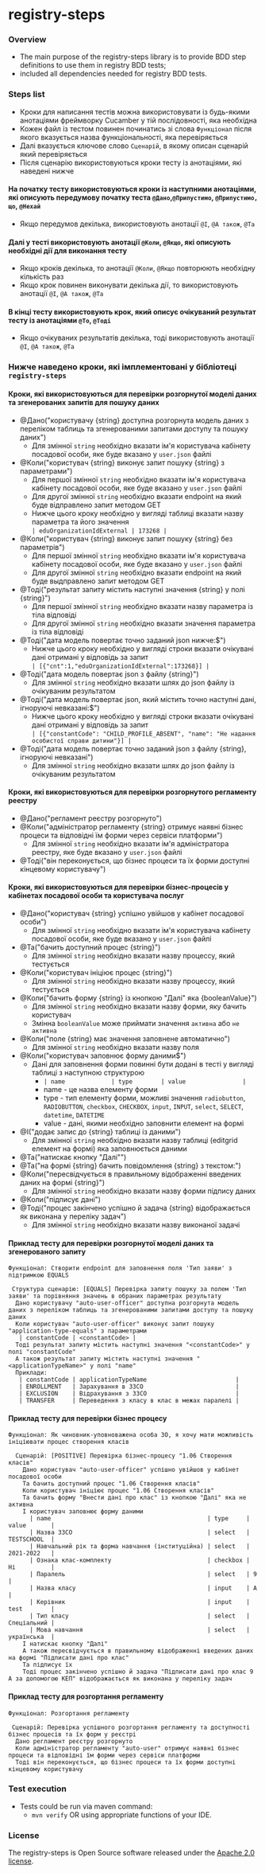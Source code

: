 # registry-steps

### Overview

* The main purpose of the registry-steps library is to provide BDD step definitions to use them in registry BDD tests;
* included all dependencies needed for registry BDD tests.

### Steps list
* Кроки для написання тестів можна використовувати із будь-якими анотаціями фреймворку Cucamber у тій послідовності, яка необхідна
* Кожен файл із тестом повинен починатись зі слова `Функціонал` після якого вказується назва функціональності, яка перевіряється
* Далі вказується ключове слово `Сценарій`, в якому описан сценарій який перевіряється
* Після сценарію використовуються кроки тесту із анотаціями, які наведені нижче

#### На початку тесту використовуються кроки із наступними анотаціями, які описують передумову початку теста `@Дано`,`@Припустимо`, `@Припустимо, що`, `@Нехай`
* Якщо передумов декілька, використовують анотації `@І`, `@А також`, `@Та`
#### Далі у тесті використовують анотації `@Коли`, `@Якщо`, які описують необхідні дії для виконання тесту
* Якщо кроків декілька, то анотації `@Коли`, `@Якщо` повторюють необхідну кількість раз
* Якщо крок повинен виконувати декілька дії, то використовують анотації `@І`, `@А також`, `@Та`
#### В кінці тесту використовують крок, який описує очікуваний результат тесту із анотаціями `@То`, `@Тоді`
* Якщо очікуваних результатів декілька, тоді використовують анотації `@І`, `@А також`, `@Та`

### Нижче наведено кроки, які імплементовані у бібліотеці `registry-steps`

#### Кроки, які використовуються для перевірки розгорнутої моделі даних та згенерованих запитів для пошуку даних

* @Дано("користувачу {string} доступна розгорнута модель даних з переліком таблиць та згенерованими запитами доступу та пошуку даних")
  * Для змінної `string` необхідно вказати ім'я користувача кабінету посадової особи, яке буде вказано у `user.json` файлі
* @Коли("користувач {string} виконує запит пошуку {string} з параметрами")
  * Для першої змінної `string` необхідно вказати ім'я користувача кабінету посадової особи, яке буде вказано у `user.json` файлі
  * Для другої змінної `string` необхідно вказати endpoint на який буде відправлено запит методом GET
  * Нижче цього кроку необхідно у вигляді таблиці вказати назву параметра та його значення  
    `| eduOrganizationIdExternal | 173268 |`
* @Коли("користувач {string} виконує запит пошуку {string} без параметрів")
  * Для першої змінної `string` необхідно вказати ім'я користувача кабінету посадової особи, яке буде вказано у `user.json` файлі
  * Для другої змінної `string` необхідно вказати endpoint на який буде выдправлено запит методом GET
* @Тоді("результат запиту містить наступні значення {string} у полі {string}")
  * Для першої змінної `string` необхідно вказати назву параметра із тіла відповіді
  * Для другої змінної `string` необхідно вказати значення параметра із тіла відповіді
* @Тоді("дата модель повертає точно заданий json нижче:$")
  * Нижче цього кроку необхідно у вигляді строки вказати очікувані дані отримані у відповідь за запит  
    `| [{"cnt":1,"eduOrganizationIdExternal":173268}] |`
* @Тоді("дата модель повертає json з файлу {string}")
  * Для змінної `string` необхідно вказати шлях до json файлу із очікуваним результатом
* @Тоді("дата модель повертає json, який містить точно наступні дані, ігноруючі невказані:$")
  * Нижче цього кроку необхідно у вигляді строки вказати очікувані дані отримані у відповідь за запит  
    `| [{"constantCode": "CHILD_PROFILE_ABSENT", "name": "Не надання особистої справи дитини"}] |`
* @Тоді("дата модель повертає точно заданий json з файлу {string}, ігноруючі невказані")
  * Для змінної `string` необхідно вказати шлях до json файлу із очікуваним результатом

#### Кроки, які використовуються для перевірки розгорнутого регламенту реестру

* @Дано("регламент реєстру розгорнуто")
* @Коли("адміністратор регламенту {string} отримує наявні бізнес процеси та відповідні їм форми через сервіси платформи")
  * Для змінної `string` необхідно вказати ім'я адміністратора реестру, яке буде вказано у `user.json` файлі
* @Тоді("він переконується, що бізнес процеси та їх форми доступні кінцевому користувачу")

#### Кроки, які використовуються для перевірки бізнес-процесів у кабінетах посадової особи та користувача послуг

* @Дано("користувач {string} успішно увійшов у кабінет посадової особи")
  * Для змінної `string` необхідно вказати ім'я користувача кабінету посадової особи, яке буде вказано у `user.json` файлі
* @Та("бачить доступний процес {string}")
  * Для змінної `string` необхідно вказати назву процессу, який тестується
* @Коли("користувач ініціює процес {string}")
  * Для змінної `string` необхідно вказати назву процессу, який тестується
* @Коли("бачить форму {string} із кнопкою "Далі" яка {booleanValue}")
  * Для змінної `string` необхідно вказати назву форми, яку бачить користувач
  * Змінна `booleanValue` може приймати значення `активна` або `не активна`
* @Коли("поле {string} має значення заповнене автоматично")
  * Для змінної `string` необхідно вказати назву поля
* @Коли("користувач заповнює форму даними$")
  * Дані для заповнення форми повинні бути додані в тесті у вигляді таблиці з наступною структурою
    * `| name             | type        | value                |`
    * name - це назва елементу форми
    * type - тип елементу форми, можливі значення `radiobutton`, `RADIOBUTTON`, `checkbox`, `CHECKBOX`, `input`, `INPUT`, `select`, `SELECT`, `datetime`, `DATETIME`
    * value - дані, якими необхідно заповнити елемент на формі
* @І("додає запис до {string} таблиці із даними")
  * Для змінної `string` необхідно вказати назву таблиці (editgrid елемент на формі) яка заповнюється даними
* @Та("натискає кнопку "Далі"")
* @Та("на формі {string} бачить повідомлення {string} з текстом:")
* @Коли("пересвідчується в правильному відображенні введених даних на формі {string}")
  * Для змінної `string` необхідно вказати назву форми підпису даних
* @Коли("підписує дані")
* @Тоді("процес закінчено успішно й задача {string} відображається як виконана у переліку задач")
  * Для змінної `string` необхідно вказати назву виконаної задачі


#### Приклад тесту для перевірки розгорнутої моделі даних та згенерованого запиту
```
Функціонал: Створити endpoint для заповнення поля 'Тип заяви' з підтримкою EQUALS

 Структура сценарію: [EQUALS] Перевірка запиту пошуку за полем 'Тип заяви' та порівняння значень в обраних параметрах результату
  Дано користувачу "auto-user-officer" доступна розгорнута модель даних з переліком таблиць та згенерованими запитами доступу та пошуку даних
  Коли користувач "auto-user-officer" виконує запит пошуку "application-type-equals" з параметрами
   | constantCode | <constantCode> |
  Тоді результат запиту містить наступні значення "<constantCode>" у полі "constantCode"
  А також результат запиту містить наступні значення "<applicationTypeName>" у полі "name"
  Приклади:
   | constantCode | applicationTypeName                         |
   | ENROLLMENT   | Зарахування в ЗЗСО                          |
   | EXCLUSION    | Відрахування з ЗЗСО                         |
   | TRANSFER     | Переведення з класу в клас в межах паралелі |
```

#### Приклад тесту для перевірки бізнес процесу
```
Функціонал: Як чиновник-уповноважена особа ЗО, я хочу мати можливість ініціювати процес створення класів

  Сценарій: [POSITIVE] Перевірка бізнес-процесу "1.06 Створення класів"
    Дано користувач "auto-user-officer" успішно увійшов у кабінет посадової особи
    Та бачить доступний процес "1.06 Створення класів"
    Коли користувач ініціює процес "1.06 Створення класів"
    Та бачить форму "Внести дані про клас" із кнопкою "Далі" яка не активна
    І користувач заповнює форму даними
      | name                                            | type     | value       |
      | Назва ЗЗСО                                      | select   | TESTSCHOOL  |
      | Навчальний рік та форма навчання (інституційна) | select   | 2021-2022   |
      | Ознака клас-комплекту                           | checkbox | Ні          |
      | Паралель                                        | select   | 9           |
      | Назва класу                                     | input    | А           |
      | Керівник                                        | input    | test        |
      | Тип класу                                       | select   | Спеціальний |
      | Мова навчання                                   | select   | українська  |
    І натискає кнопку "Далі"
    А також пересвідчується в правильному відображенні введених даних на формі "Підписати дані про клас"
    Та підписує їх
    Тоді процес закінчено успішно й задача "Підписати дані про клас 9 А за допомогою КЕП" відображається як виконана у переліку задач
```
#### Приклад тесту для розгортання регламенту
```
Функціонал: Розгортання регламенту  

 Сценарій: Перевірка успішного розгортання регламенту та доступності бізнес процесів та їх форм у реєстрі  
  Дано регламент реєстру розгорнуто  
  Коли адміністратор регламенту "auto-user" отримує наявні бізнес процеси та відповідні їм форми через сервіси платформи  
  Тоді він переконується, що бізнес процеси та їх форми доступні кінцевому користувачу
```

### Test execution

* Tests could be run via maven command:
  * `mvn verify` OR using appropriate functions of your IDE.

### License

The registry-steps is Open Source software released under
the [Apache 2.0 license](https://www.apache.org/licenses/LICENSE-2.0).

